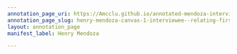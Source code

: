 ```yaml
---
annotation_page_uri: https://Amcclu.github.io/annotated-mendoza-interview/annotations/henry-mendoza-canvas-1-interviewee--relating-firsthand-experiences--forthcomingness.json
annotation_page_slug: henry-mendoza-canvas-1-interviewee--relating-firsthand-experiences--forthcomingness
layout: annotation_page
manifest_label: Henry Mendoza

---
```

